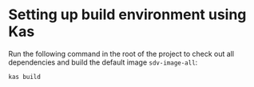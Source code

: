 # Setting up build environment using Kas

Run the following command in the root of the project to check out all dependencies and build the default image `sdv-image-all`:

    kas build

